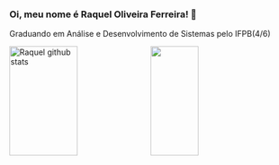 ### Oi, meu nome é Raquel Oliveira Ferreira! 👋

Graduando em Análise e Desenvolvimento de Sistemas pelo IFPB(4/6)

<div aligh="center">
  <img width="49%" height="195px" src="https://github-readme-stats.vercel.app/api?username=rraquelof&show_icons=true&count_private=true&hide_border=true&title_color00bfbf&icon_color=00bfbf&text_color=c9d1d9&bg_color=0d1117" alt="Raquel github stats">
  <img width="41%" height="195px" src="https://github-readme-stats.vercel.app/api/top-langs/?username=rraquelof&layout=compact&hide_border=true&title_color=00bfbf&bg_color=0d1117"/>
</div>
<!--
**rraquelof/rraquelof** is a ✨ _special_ ✨ repository because its `README.md` (this file) appears on your GitHub profile.

Here are some ideas to get you started:

- 🔭 I’m currently working on ...
- 🌱 I’m currently learning ...
- 👯 I’m looking to collaborate on ...
- 🤔 I’m looking for help with ...
- 💬 Ask me about ...
- 📫 How to reach me: ...
- 😄 Pronouns: ...
- ⚡ Fun fact: ...
-->
